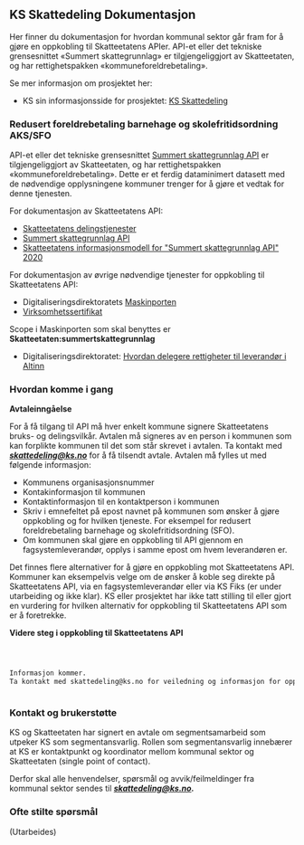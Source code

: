 ## KS Skattedeling Dokumentasjon

Her finner du dokumentasjon for hvordan kommunal sektor går fram for å gjøre en oppkobling til Skatteetatens APIer. API-et eller det tekniske grensesnittet «Summert skattegrunnlag» er tilgjengeliggjort av Skatteetaten, og har rettighetspakken «kommuneforeldrebetaling».

Se mer informasjon om prosjektet her: 
- KS sin informasjonsside for prosjektet: [KS Skattedeling](https://www.ks.no/skattedeling)

### Redusert foreldrebetaling barnehage og skolefritidsordning AKS/SFO
API-et eller det tekniske grensesnittet [Summert skattegrunnlag API](https://skatteetaten.github.io/datasamarbeid-api-dokumentasjon/reference_summertskattegrunnlag.html) er tilgjengeliggjort av Skatteetaten, og har rettighetspakken «kommuneforeldrebetaling». Dette er et ferdig dataminimert datasett med de nødvendige opplysningene kommuner trenger for å gjøre et vedtak for denne tjenesten.   

For dokumentasjon av Skatteetatens API: 
- [Skatteetatens delingstjenester](https://skatteetaten.github.io/datasamarbeid-api-dokumentasjon/index.html)
- [Summert skattegrunnlag API](https://skatteetaten.github.io/datasamarbeid-api-dokumentasjon/reference_summertskattegrunnlag.html)
- [Skatteetatens informasjonsmodell for "Summert skattegrunnlag API" 2020](https://skatteetaten.github.io/datasamarbeid-api-dokumentasjon/data_summertskattegrunnlag2020)

For dokumentasjon av øvrige nødvendige tjenester for oppkobling til Skatteetatens API: 

- Digitaliseringsdirektoratets [Maskinporten](https://docs.digdir.no/maskinporten_overordnet.html)
- [Virksomhetssertifikat](https://skatteetaten.github.io/datasamarbeid-api-dokumentasjon/about_virksomhetssertifikat.html)

Scope i Maskinporten som skal benyttes er **Skatteetaten:summertskattegrunnlag**

- Digitaliseringsdirektoratet: [Hvordan delegere rettigheter til leverandør i Altinn](https://vimeo.com/533856189)

### Hvordan komme i gang
**Avtaleinngåelse**

For å få tilgang til API må hver enkelt kommune signere Skatteetatens bruks- og delingsvilkår. Avtalen må signeres av en person i kommunen som kan forplikte kommunen til det som står skrevet i avtalen.
Ta kontakt med ***skattedeling@ks.no*** for å få tilsendt avtale. Avtalen må fylles ut med følgende informasjon:
- Kommunens organisasjonsnummer
- Kontakinformasjon til kommunen
- Kontaktinformasjon til en kontaktperson i kommunen
- Skriv i emnefeltet på epost navnet på kommunen som ønsker å gjøre oppkobling og for hvilken tjeneste. For eksempel for redusert foreldrebetaling barnehage og skolefritidsordning (SFO).
- Om kommunen skal gjøre en oppkobling til API gjennom en fagsystemleverandør, opplys i samme epost om hvem leverandøren er.

Det finnes flere alternativer for å gjøre en oppkobling mot Skatteetatens API. Kommuner kan eksempelvis velge om de ønsker å koble seg direkte på Skatteetatens API, via en fagsystemleverandør eller via KS Fiks (er under utarbeiding og ikke klar). KS eller prosjektet har ikke tatt stilling til eller gjort en vurdering for hvilken alternativ for oppkobling til Skatteetatens API som er å foretrekke.  

**Videre steg i oppkobling til Skatteetatens API**
```markdown



Informasjon kommer. 
Ta kontakt med skattedeling@ks.no for veiledning og informasjon for oppkobling. 



```


### Kontakt og brukerstøtte
KS og Skatteetaten har signert en avtale om segmentsamarbeid som utpeker KS som segmentansvarlig. Rollen som segmentansvarlig innebærer at KS er kontaktpunkt og koordinator mellom kommunal sektor og Skatteetaten (single point of contact). 

Derfor skal alle henvendelser, spørsmål og avvik/feilmeldinger fra kommunal sektor sendes til ***skattedeling@ks.no.***

### Ofte stilte spørsmål
(Utarbeides)




